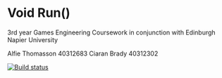 # Void Run()
3rd year Games Engineering Coursework in conjunction with Edinburgh Napier University

Alfie Thomasson 40312683
Ciaran Brady 40312302

[![Build status](https://ci.appveyor.com/api/projects/status/wonbvd7r6sdcpuwl?svg=true)](https://ci.appveyor.com/project/alfiethomasson/void-run)
